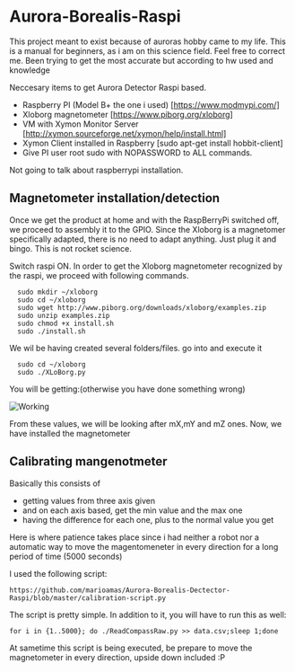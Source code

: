 # Aurora-Borealis-Raspi
This project meant to exist because of auroras hobby came to my life.
This is a manual for beginners, as i am on this science field. Feel free to correct me. Been trying to get the most accurate but according to hw used and knowledge

Neccesary items to get Aurora Detector Raspi based. 
- Raspberry PI (Model B+ the one i used) [https://www.modmypi.com/]
- Xloborg magnetometer [https://www.piborg.org/xloborg]
- VM with Xymon Monitor Server [http://xymon.sourceforge.net/xymon/help/install.html]
- Xymon Client installed in Raspberry [sudo apt-get install hobbit-client]
- Give PI user root sudo with NOPASSWORD to ALL commands.

Not going to talk about raspberrypi installation.

## Magnetometer installation/detection ##

Once we get the product at home and with the RaspBerryPi switched off, we proceed to assembly it to the GPIO. 
Since the Xloborg is a magnetomer specifically adapted, there is no need to adapt anything. Just plug it and bingo.
This is not rocket science.

Switch raspi ON.
In order to get the Xloborg magnetometer recognized by the raspi, we proceed with following commands.
```
  sudo mkdir ~/xloborg
  sudo cd ~/xloborg
  sudo wget http://www.piborg.org/downloads/xloborg/examples.zip
  sudo unzip examples.zip
  sudo chmod +x install.sh
  sudo ./install.sh
```

We wil be having created several folders/files.
go into and execute it
````
  sudo cd ~/xloborg
  sudo ./XLoBorg.py
````

You will be getting:(otherwise you have done something wrong)

![Working](https://www.piborg.org/images/XLoBorg/example-test.png)


From these values, we will be looking after mX,mY and mZ ones.
Now, we have installed the magnetometer

## Calibrating mangenotmeter ##

Basically this consists of 

 - getting values from three axis given
 - and on each axis based, get the min value and  the max one
 - having the difference for each one, plus to the normal value you get

Here is where patience takes place since i had neither a robot nor a automatic way to move the magentomeneter in every direction for a long period of time (5000 seconds)

I used the following script: 
```
https://github.com/marioamas/Aurora-Borealis-Dectector-Raspi/blob/master/calibration-script.py
````
The script is pretty simple. In addition to it, you will have to run this as well:

````
for i in {1..5000}; do ./ReadCompassRaw.py >> data.csv;sleep 1;done
````
At sametime  this script is being executed, be prepare to move the magnetometer in every direction, upside down included :P

